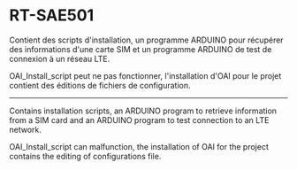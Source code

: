 # RT-SAE501
Contient des scripts d'installation, un programme ARDUINO pour récupérer des informations d'une carte SIM et un programme ARDUINO de test de connexion à un réseau LTE.  

OAI_Install_script peut ne pas fonctionner, l'installation d'OAI pour le projet contient des éditions de fichiers de configuration.

-----------------------------------------------------------------------------------------------------------------------------------

Contains installation scripts, an ARDUINO program to retrieve information from a SIM card and an ARDUINO program to test connection to an LTE network.

OAI_Install_script can malfunction, the installation of OAI for the project contains the editing of configurations file.

